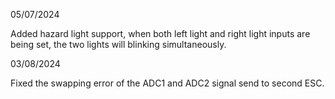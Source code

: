 05/07/2024

Added hazard light support, when both left light and right light inputs are being set, the two lights will blinking simultaneously.

03/08/2024

Fixed the swapping error of the ADC1 and ADC2 signal send to second ESC.
